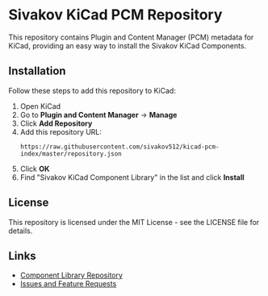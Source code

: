 # Sivakov KiCad PCM Repository

This repository contains Plugin and Content Manager (PCM) metadata for KiCad, providing an easy way to install the Sivakov KiCad Components.

## Installation

Follow these steps to add this repository to KiCad:

1. Open KiCad
2. Go to **Plugin and Content Manager** → **Manage**
3. Click **Add Repository**
4. Add this repository URL:
   ```
   https://raw.githubusercontent.com/sivakov512/kicad-pcm-index/master/repository.json
   ```
5. Click **OK**
6. Find "Sivakov KiCad Component Library" in the list and click **Install**

## License

This repository is licensed under the MIT License - see the LICENSE file for details.

## Links

- [Component Library Repository](https://github.com/sivakov512/kicad-components)
- [Issues and Feature Requests](https://github.com/sivakov512/kicad-pcm-index/issues)
